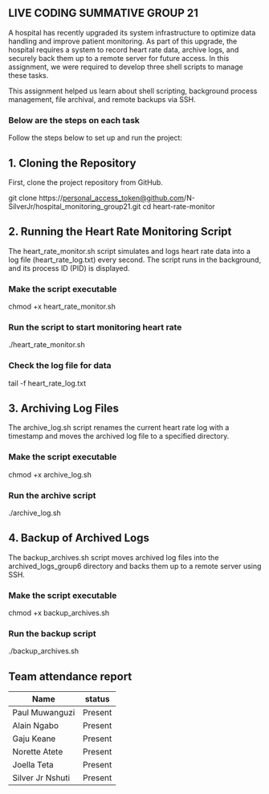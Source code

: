 ## LIVE CODING SUMMATIVE GROUP 21

A hospital has recently upgraded its system infrastructure to optimize data handling and improve patient monitoring. As part of this upgrade,
the hospital requires a system to record heart rate data, archive logs, and securely back them up to a remote server for future access.
In this assignment, we were required to develop three shell scripts to manage these tasks.

This assignment helped us learn about shell scripting, background process management, file archival, and remote backups via SSH.

### Below are the steps on each task
Follow the steps below to set up and run the project:

## 1. Cloning the Repository

First, clone the project repository from GitHub.

git clone https://personal_access_token@github.com/N-SilverJr/hospital_monitoring_group21.git
cd heart-rate-monitor

## 2. Running the Heart Rate Monitoring Script

The heart_rate_monitor.sh script simulates and logs heart rate data into a log file (heart_rate_log.txt) every second. 
The script runs in the background, and its process ID (PID) is displayed.

### Make the script executable
chmod +x heart_rate_monitor.sh

### Run the script to start monitoring heart rate
./heart_rate_monitor.sh

### Check the log file for data
tail -f heart_rate_log.txt

## 3. Archiving Log Files

The archive_log.sh script renames the current heart rate log with a timestamp and moves the archived log file to a specified directory.

### Make the script executable
chmod +x archive_log.sh

### Run the archive script
./archive_log.sh

## 4. Backup of Archived Logs

The backup_archives.sh script moves archived log files into the archived_logs_group6 directory and backs them up to a remote server using SSH.

### Make the script executable
chmod +x backup_archives.sh

### Run the backup script
./backup_archives.sh


## Team attendance report

| Name             | status      |
|------------------|-------------|
| Paul Muwanguzi   | Present     |
| Alain Ngabo      | Present     |
| Gaju Keane       | Present     |
| Norette Atete    | Present     |
| Joella Teta      | Present     |
|Silver Jr Nshuti  | Present     |
